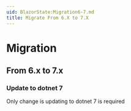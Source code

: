 ```yaml
---
uid: BlazorState:Migration6-7.md
title: Migrate From 6.X to 7.X
---
```


# Migration

## From 6.x to 7.x

### Update to dotnet 7

Only change is updating to dotnet 7 is required